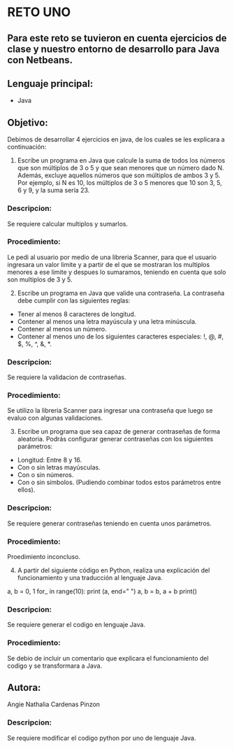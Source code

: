 
# RETO UNO
## Para este reto se tuvieron en cuenta ejercicios de clase y nuestro entorno de desarrollo para Java con Netbeans.

## Lenguaje principal:
* Java

## Objetivo: 
Debimos de desarrollar 4 ejercicios en java, de los cuales se les explicara a continuación:

1. Escribe un programa en Java que calcule la suma de todos los números que son
múltiplos de 3 o 5 y que sean menores que un número dado N. Además, excluye aquellos números que son múltiplos de ambos 3 y 5. Por ejemplo, si N es 10, los múltiplos de 3 o
5 menores que 10 son 3, 5, 6 y 9, y la suma sería 23.

### Descripcion:
Se requiere calcular multiplos y sumarlos.

### Procedimiento:
Le pedi al usuario por medio de una libreria Scanner, para que el usuario ingresara un valor limite y a partir de el que se mostraran los multiplos menores a ese limite y despues lo sumaramos, teniendo en cuenta que solo son multiplos de 3 y 5.


2. Escribe un programa en Java que valide una contraseña. La contraseña debe cumplir con las siguientes reglas:
* Tener al menos 8 caracteres de longitud.
* Contener al menos una letra mayúscula y una letra minúscula.
* Contener al menos un número.
* Contener al menos uno de los siguientes caracteres especiales: !, @, #, $, %, ^, &, *.

### Descripcion:
Se requiere la validacion de contraseñas.

### Procedimiento:
Se utilizo la libreria Scanner para ingresar una contraseña que luego se evaluo con algunas validaciones.

3. Escribe un programa que sea capaz de generar contraseñas de forma aleatoria. Podrás configurar generar contraseñas con los siguientes parámetros:
* Longitud: Entre 8 y 16.
* Con o sin letras mayúsculas.
* Con o sin números.
* Con o sin símbolos.
(Pudiendo combinar todos estos parámetros entre ellos).

### Descripcion:
Se requiere generar contraseñas teniendo en cuenta unos parámetros.

### Procedimiento:
Proedimiento inconcluso.

4. A partir del siguiente código en Python, realiza una explicación del funcionamiento y una traducción al lenguaje Java.

  a, b = 0, 1
  for_ in range(10):
   print (a, end=" ")
   a, b = b, a + b
  print()

### Descripcion:
Se requiere generar el codigo en lenguaje Java.

### Procedimiento:
Se debio de incluir un comentario que explicara el funcionamiento del codigo y se transformara a Java.

## Autora:
Angie Nathalia Cardenas Pinzon

### Descripcion:
Se requiere modificar el codigo python por uno de lenguaje Java.

